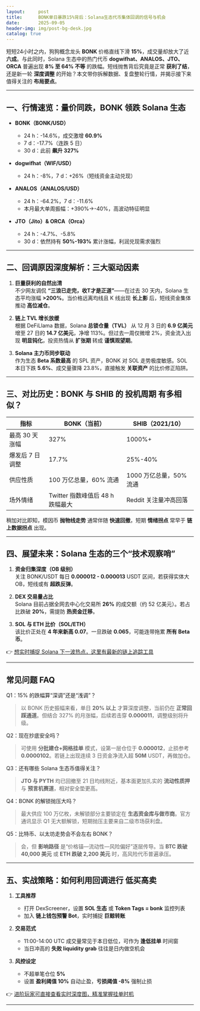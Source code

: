 ```yaml
---
layout:     post
title:      BONK单日暴跌15%背后：Solana生态代币集体回调的信号与机会
date:       2025-09-05
header-img: img/post-bg-desk.jpg
catalog: true
---
```


短短24小时之内，狗狗概念龙头 **BONK** 价格直线下滑 **15%**，成交量却放大了近 **六成**。与此同时，Solana 生态中的热门代币 **dogwifhat、ANALOS、JTO、ORCA** 普遍出现 **8% 至 64% 不等** 的跌幅。短线抛售背后究竟是正常 **获利了结**，还是新一轮 **深度调整** 的开始？本文带你拆解数据、复盘整轮行情，并揭示接下来值得关注的 **布局要点**。

---

## 一、行情速览：量价同跌，BONK 领跌 Solana 生态

- **BONK（BONK/USD）**  
  - 24 h：-14.6%，成交激增 **60.9%**  
  - 7 d：-17.7%（连跌 5 日）  
  - 30 d：此前 **飙升 327%**

- **dogwifhat（WIF/USD）**  
  - 24 h：-8%，7 d：+26%（短线资金主动兑现）

- **ANALOS（ANALOS/USD）**  
  - 24 h：-64.2%，7 d：-11.6%  
  - 本月最大单周振幅：+390%→-40%，高波动特征明显

- **JTO（Jito）& ORCA（Orca）**  
  - 24 h：-4.7%、-5.8%  
  - 30 d：依然持有 **50%-193%** 累计涨幅，利润兑现需求强烈

---

## 二、回调原因深度解析：三大驱动因素

1. **巨量获利的自然出清**  
   不少网友调侃 **“三浪已走完，收T才是正道”**——在过去 30 天内，Solana 生态平均涨幅 **>200%**。当价格远离均线且 K 线出现 **长上影** 后，短线资金集体推动 **高位减仓**。

2. **链上 TVL 增长放缓**  
   根据 DeFiLlama 数据，Solana **总锁仓量（TVL）** 从 12 月 3 日的 **6.9 亿美元** 增至 27 日的 **14.7 亿美元**，净增 113%。但过去一周仅微增 2%，资金流入出现 **明显钝化**，投资热情从 **扩张期** 转成 **谨慎观望期**。

3. **Solana 主力币同步联动**  
   作为生态 **Beta 系数最高** 的 SPL 资产，BONK 对 SOL 走势极度敏感。SOL 本日下跌 **5.6%**、成交量骤降 23.8%，直接触发 **关联资产** 的比价修正陷阱。

---

## 三、对比历史：BONK 与 SHIB 的 **投机周期** 有多相似？

| 指标 | BONK（当前） | SHIB（2021/10） |
|---|---|---|
| 最高 30 天涨幅 | 327% | 1000%+ |
| 爆发后 7 日调整 | 17.7% | 25%-40% |
| 供应性质 | 100 万亿总量，60% 流通 | 1000 万亿总量，50% 流通 |
| 场外情绪 | Twitter 指数峰值后 48 h 跌幅最大 | Reddit 关注量冲高回落 |

稍加对比即知，模因币 **抛物线走势** 通常伴随 **快速回撤**，短期 **情绪拐点** 常早于 **链上数据拐点** 出现。

---

## 四、展望未来：Solana 生态的三个“技术观察哨”

1. **资金归集深度（OB 级别）**  
   关注 BONK/USDT 每日 **0.000012 - 0.000013** USDT 区间，若获得实体大 OB，短线或有 **超跌反弹**。

2. **DEX 交易量占比**  
   Solana 目前占据全网去中心化交易所 **26%** 的成交额（约 52 亿美元）。若占比跌破 **20%**，需提防 **热资金迁移**。

3. **SOL 与 ETH 比价（SOL/ETH）**  
   该比价正处在 **4 年来新高 0.07**。一旦跌破 **0.065**，可能连带拖累 **所有 Beta 币**。

👉 [想实时捕捉 Solana 下一波热点，这里有最新的链上追踪工具](https://okxdog.com/)

---

## 常见问题 FAQ

Q1：15% 的跌幅算“深调”还是“浅调”？  
> 以 BONK 历史振幅来看，单日 **20% 以上** 才算深度调整，当前仍在 **正常回踩通道**。但结合 327% 的月涨幅，后续若击穿 **0.000011**，调整级别将升级。

Q2：现在抄底安全吗？  
> 可使用 **分批建仓+网格挂单** 模式，设第一层仓位于 **0.000012**，止损参考 **0.0000102**。若链上出现连续 3 日资金净流入超 **50M** USDT，再做加仓。

Q3：还有哪些 Solana 生态币值得关注？  
> **JTO 与 PYTH** 均已回撤至 21 日均线附近，基本面更加扎实的 **流动性质押** 与 **预言机赛道**，相对安全垫更高。

Q4：BONK 的解锁抛压大吗？  
> 最大供应 100 万亿枚，未解锁部分主要锁定在 **生态资金库与做市商**。官方通讯显示 Q1 无大额解锁，短期抛压主要来自二级市场获利盘。

Q5：比特币、以太坊走势会不会左右 BONK？  
> 会，但 **影响路径** 是“价格锚—流动性—风险偏好”逐层传导。当 **BTC 跌破 40,000 美元** 或 **ETH 跌破 2,200 美元** 时，高风险代币普遍承压。

---

## 五、实战策略：如何利用回调进行 **低买高卖**

1. **工具推荐**  
   - 打开 DexScreener，设置 **SOL 生态** 或 **Token Tags = bonk** 监控列表  
   - 加入 **链上钱包预警 Bot**，实时捕捉 **巨鲸转账**

2. **交易范式**  
   - 11:00-14:00 UTC 成交量常见于本日低位，可作为 **逢低挂单** 时间窗  
   - 当日冲高的 **失败 liquidity grab** 往往是日内做空机会

3. **风控设定**  
   - 不超单笔仓位 **5%**  
   - 设置 **盈利阈值 10%** 自动止盈，**亏损阈值 -8%** 强制止损

👉 [进阶玩家可直接查看实时深度图，精准掌握挂单时机](https://okxdog.com/)

---